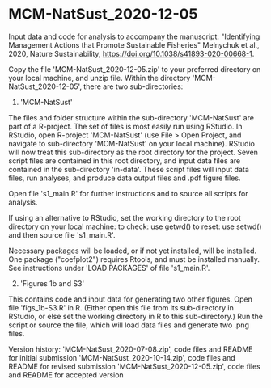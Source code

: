 # MCM-NatSust_2020-12-05
Input data and code for analysis to accompany the manuscript: "Identifying Management Actions that Promote Sustainable Fisheries"
Melnychuk et al., 2020, Nature Sustainability, https://doi.org/10.1038/s41893-020-00668-1.

Copy the file 'MCM-NatSust_2020-12-05.zip' to your preferred directory on your local machine, and unzip file. Within the directory 'MCM-NatSust_2020-12-05', there are two sub-directories:

1. 'MCM-NatSust'

The files and folder structure within the sub-directory 'MCM-NatSust' are part of a R-project. The set of files is most easily run using RStudio. In RStudio, open R-project 'MCM-NatSust' (use File > Open Project, and navigate to sub-directory 'MCM-NatSust' on your local machine). RStudio will now treat this sub-directory as the root directory for the project. Seven script files are contained in this root directory, and input data files are contained in the sub-directory 'in-data'. These script files will input data files, run analyses, and produce data output files and .pdf figure files.

Open file 's1_main.R' for further instructions and to source all scripts for analysis.

If using an alternative to RStudio, set the working directory to the root directory on your local machine: to check: use getwd() to reset: use setwd() and then source file 's1_main.R'.

Necessary packages will be loaded, or if not yet installed, will be installed. One package ("coefplot2") requires Rtools, and must be installed manually. See instructions under 'LOAD PACKAGES' of file 's1_main.R'.

2. 'Figures 1b and S3'

This contains code and input data for generating two other figures. Open file 'figs_1b-S3.R' in R. (Either open this file from its sub-directory in RStudio, or else set the working directory in R to this sub-directory.) Run the script or source the file, which will load data files and generate two .png files.

Version history:
'MCM-NatSust_2020-07-08.zip', code files and README for initial submission
'MCM-NatSust_2020-10-14.zip', code files and README for revised submission
'MCM-NatSust_2020-12-05.zip', code files and README for accepted version
